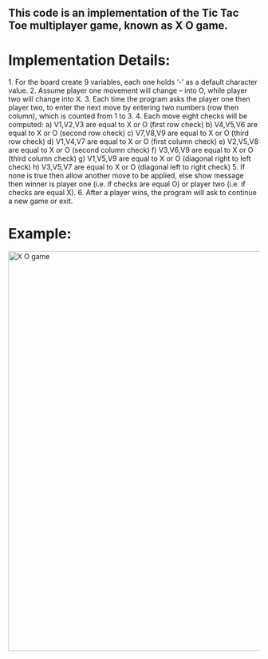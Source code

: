 <h2>This code is an implementation of the Tic Tac Toe multiplayer game, known as X O game.</h2>

<h1>Implementation Details:</h1>
1. For the board create 9 variables, each one holds ‘-’ as a default character value.
2. Assume player one movement will change – into O, while player two will change into
X.
3. Each time the program asks the player one then player two, to enter the next move
by entering two numbers (row then column), which is counted from 1 to 3.
4. Each move eight checks will be computed:
a) V1,V2,V3 are equal to X or O (first row check)
b) V4,V5,V6 are equal to X or O (second row check)
c) V7,V8,V9 are equal to X or O (third row check)
d) V1,V4,V7 are equal to X or O (first column check)
e) V2,V5,V8 are equal to X or O (second column check)
f) V3,V6,V9 are equal to X or O (third column check)
g) V1,V5,V9 are equal to X or O (diagonal right to left check)
h) V3,V5,V7 are equal to X or O (diagonal left to right check)
5. If none is true then allow another move to be applied, else show message then
winner is player one (i.e. if checks are equal O) or player two (i.e. if checks are equal
X).
6. After a player wins, the program will ask to continue a new game or exit.

<h1>Example:</h1>

<img width="800" alt="X O game" src="https://github.com/MonaMohsen166/Tic-Tac-Toe/assets/73717585/cc227831-3a31-4213-80c2-db33cf8bdbfe">


